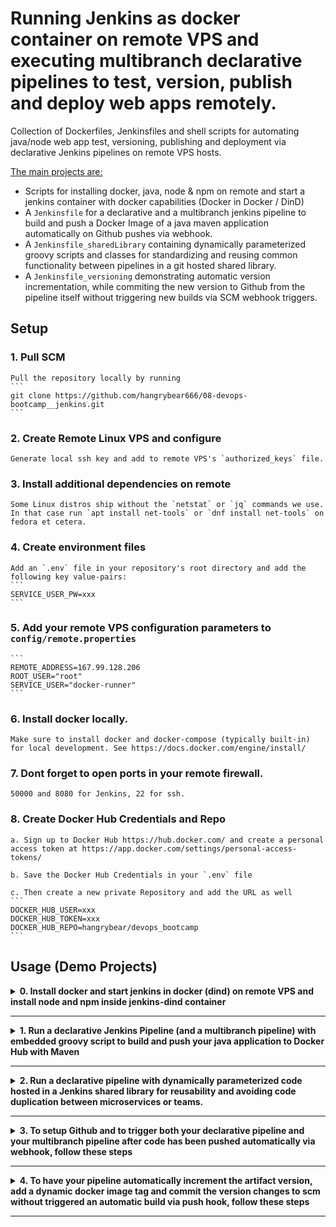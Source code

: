 # Running Jenkins as docker container on remote VPS and executing multibranch declarative pipelines to test, version, publish and deploy web apps remotely.

Collection of Dockerfiles, Jenkinsfiles and shell scripts for automating java/node web app test, versioning, publishing and deployment via declarative Jenkins pipelines on remote VPS hosts.

<u>The main projects are:</u>
- Scripts for installing docker, java, node & npm on remote and start a jenkins container with docker capabilities (Docker in Docker / DinD)
- A `Jenkinsfile` for a declarative and a multibranch jenkins pipeline to build and push a Docker Image of a java maven application automatically on Github pushes via webhook.
- A `Jenkinsfile_sharedLibrary` containing dynamically parameterized groovy scripts and classes for standardizing and reusing common functionality between pipelines in a git hosted shared library.
- A `Jenkinsfile_versioning` demonstrating automatic version incrementation, while commiting the new version to Github from the pipeline itself without triggering new builds via SCM webhook triggers.

## Setup

### 1. Pull SCM

    Pull the repository locally by running
    ```
    git clone https://github.com/hangrybear666/08-devops-bootcamp__jenkins.git
    ```

### 2. Create Remote Linux VPS and configure

    Generate local ssh key and add to remote VPS's `authorized_keys` file.

### 3. Install additional dependencies on remote

    Some Linux distros ship without the `netstat` or `jq` commands we use. In that case run `apt install net-tools` or `dnf install net-tools` on fedora et cetera.

### 4. Create environment files

    Add an `.env` file in your repository's root directory and add the following key value-pairs:
    ```
    SERVICE_USER_PW=xxx
    ```

### 5. Add your remote VPS configuration parameters to `config/remote.properties`

    ```
    REMOTE_ADDRESS=167.99.128.206
    ROOT_USER="root"
    SERVICE_USER="docker-runner"
    ```

### 6. Install docker locally.

    Make sure to install docker and docker-compose (typically built-in) for local development. See https://docs.docker.com/engine/install/


### 7. Dont forget to open ports in your remote firewall.

    50000 and 8080 for Jenkins, 22 for ssh.

### 8. Create Docker Hub Credentials and Repo

    a. Sign up to Docker Hub https://hub.docker.com/ and create a personal access token at https://app.docker.com/settings/personal-access-tokens/

    b. Save the Docker Hub Credentials in your `.env` file

    c. Then create a new private Repository and add the URL as well
    ```
    DOCKER_HUB_USER=xxx
    DOCKER_HUB_TOKEN=xxx
    DOCKER_HUB_REPO=hangrybear/devops_bootcamp
    ```

## Usage (Demo Projects)

<details closed>
<summary><b>0. Install docker and start jenkins in docker (dind) on remote VPS and install node and npm inside jenkins-dind container</b></summary>

*NOTE:* The installation script is aimed at Debian 12. See https://docs.docker.com/engine/install/debian/
```bash
cd scripts
./remote-install-docker.sh
./remote-install-java.sh
./remote-run-jenkins-in-docker.sh
./jenkins-container-install-node-npm.sh
```

To setup and configure jenkins, you first need to extract the standard admin password from the docker container on your remote:
```bash
ssh root@167.99.128.206
docker ps
# extract the hash from jenkins-dind container
docker exec -it <hash> bash
cat /var/jenkins_home/secrets/initialAdminPassword
```

Add your new admin credentials to `.env` file or store in another secure location to not lose access to jenkins.

</details>

-----

<details closed>
<summary><b>1. Run a declarative Jenkins Pipeline (and a multibranch pipeline) with embedded groovy script to build and push your java application to Docker Hub with Maven</b></summary>

##### a. Change the default value of `DOCKER_HUB_REPO_URL`  in your `Jenkinsfile` file to your own and push the changes.or simply provide it as user input when building the pipeline with parameters.

##### b. Add `docker-hub-repo` credential-id to jenkins with your username and password you can find in your `.env` file after having run setup step 8.

##### c. Add your git credentials with the id `git-creds` and the username `x-token-auth` and fetch a personal access token from your git account.

##### d. Add Maven under Manage Jenkins -> Tools -> Maven and name it `Maven`.

##### e. Create a declarative pipeline under New Item -> Pipeline -> `java-app` and set it to get `java-app/Jenkinsfile` (!) from SCM under Definition and add your Git Credentials with the branch specifier `*/main`.

##### f. Create a multibranch pipeline under New Item -> Multibranch Pipeline -> `java-app-multibranch` and set it to get `java-app/Jenkinsfile` (!) from SCM under Definition and add your Git Credentials with the branch specifier `*`.

##### g. build both Pipelines manually in Jenkins UI. NOTE: You might have to run the multibranch pipeline twice and/or make changes to the branches after initially starting it, as the `DOCKER_HUB_REPO_URL` parameter might not get initialized and exposed correctly before SCM has pulled once.

</details>

-----

<details closed>
<summary><b>2. Run a declarative pipeline with dynamically parameterized code hosted in a Jenkins shared library for reusability and avoiding code duplication between microservices or teams.</b></summary>

*Note:* Follow the setup steps from the prior step, specifically  b-d .

##### a. Change the default value of `DOCKER_HUB_REPO_URL` in your `Jenkinsfile_sharedLibrary` file to your own or simply provide it as user input when building the pipeline with parameters.

##### b. Change the library identifier and remote in your `Jenkinsfile_sharedLibrary` file to your own and push the changes.

##### c. Create a declarative pipeline under New Item -> Pipeline -> `java-app-sharedLibrary` and set it to get `java-app/Jenkinsfile_sharedLibrary` (!) from SCM under Definition and add your Git Credentials with the branch specifier `*/main`.

##### d. Build the pipeline

</details>

-----

<details closed>
<summary><b>3. To setup Github and to trigger both your declarative pipeline and your multibranch pipeline after code has been pushed automatically via webhook, follow these steps
</b></summary>

##### a. Navigate to Manage Jenkins -> System -> Add Github Server with name `Github`, check the "Manage Hooks" checkbox and and add the API_URL https://api.github.com with a Github API Token as Jenkins credentials and add it to your `.env` file to not lose access. NOTE: The github token must have only webhook permissions, the rest is optional.

##### b. In your pipeline/s check the "Github Projects" flag and set https://github.com/hangrybear666/08-devops-bootcamp__jenkins. Then add the `GitHub hook trigger for GITScm polling` Flag.

##### c. In your Github Repository add your jenkins repo url on push events as hook, navigate to Settings -> Webhooks -> http://165.227.155.148:8080/github-webhook/

</details>

-----

<details closed>
<summary><b>4. To have your pipeline automatically increment the artifact version, add a dynamic docker image tag and commit the version changes to scm without triggered an automatic build via push hook, follow these steps</b></summary>

##### a. Open `Jenkinsfile_versioning` and set your own repository url in `git remote set-url origin` in the commit version update stage.

##### b. Create a declarative pipeline under New Item -> Pipeline -> `java-app-versioning` and set it to get `java-app/Jenkinsfile_versioning` (!) from SCM under Definition and add your Git Credentials with the branch specifier `*/jenkins-jobs`.

##### c. Manage Jenkins -> Available Plugins -> Ignore Committer Strategy -> Install. Configure your pipelines to avoid builds after version commits from jenkins itself via Plugin by navigating to your multibranch pipeline settings and adding `jenkins@example.com` under Configuration -> Branch Sources -> Add -> Ignore Committer Strategy. NOTE: Make sure to check the `Allow builds when a changeset contains non-ignored author(s)` Flag!

##### d. For regular declarative pipeline we can use built-in functionality to ignore certain commits by author `jenkins` under Configuration -> Pipeline -> Additional Behaviors -> Add -> Polling ignores commits from certain users

##### e. Build the pipeline and check the `jenkins-jobs` branch in your github repository for recent version/pom.xml pushes from jenkins user.

</details>

-----